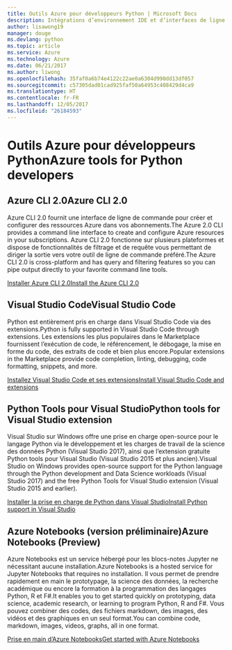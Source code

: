 ```yaml
---
title: Outils Azure pour développeurs Python | Microsoft Docs
description: Intégrations d’environnement IDE et d’interfaces de ligne de commande pour développeurs Python sur Azure.
author: lisawong19
manager: douge
ms.devlang: python
ms.topic: article
ms.service: Azure
ms.technology: Azure
ms.date: 06/21/2017
ms.author: liwong
ms.openlocfilehash: 35faf0a6b74e4122c22ae0a6304d990dd13df057
ms.sourcegitcommit: c57305dad01cad925faf50a64953c408429d4ca9
ms.translationtype: HT
ms.contentlocale: fr-FR
ms.lasthandoff: 12/05/2017
ms.locfileid: "26184593"
---
```

# <a name="azure-tools-for-python-developers"></a><span data-ttu-id="c25ea-103">Outils Azure pour développeurs Python</span><span class="sxs-lookup"><span data-stu-id="c25ea-103">Azure tools for Python developers</span></span>

## <a name="azure-cli-20"></a><span data-ttu-id="c25ea-104">Azure CLI 2.0</span><span class="sxs-lookup"><span data-stu-id="c25ea-104">Azure CLI 2.0</span></span>

<span data-ttu-id="c25ea-105">Azure CLI 2.0 fournit une interface de ligne de commande pour créer et configurer des ressources Azure dans vos abonnements.</span><span class="sxs-lookup"><span data-stu-id="c25ea-105">The Azure 2.0 CLI provides a command line interface to create and configure Azure resources in your subscriptions.</span></span> <span data-ttu-id="c25ea-106">Azure CLI 2.0 fonctionne sur plusieurs plateformes et dispose de fonctionnalités de filtrage et de requête vous permettant de diriger la sortie vers votre outil de ligne de commande préféré.</span><span class="sxs-lookup"><span data-stu-id="c25ea-106">The Azure CLI 2.0 is cross-platform and has query and filtering features so you can pipe output directly to your favorite command line tools.</span></span> 

[<span data-ttu-id="c25ea-107">Installer Azure CLI 2.0</span><span class="sxs-lookup"><span data-stu-id="c25ea-107">Install the Azure CLI 2.0</span></span>](https://docs.microsoft.com/cli/azure/install-azure-cli)

## <a name="visual-studio-code"></a><span data-ttu-id="c25ea-108">Visual Studio Code</span><span class="sxs-lookup"><span data-stu-id="c25ea-108">Visual Studio Code</span></span>
<span data-ttu-id="c25ea-109">Python est entièrement pris en charge dans Visual Studio Code via des extensions.</span><span class="sxs-lookup"><span data-stu-id="c25ea-109">Python is fully supported in Visual Studio Code through extensions.</span></span> <span data-ttu-id="c25ea-110">Les extensions les plus populaires dans le Marketplace fournissent l’exécution de code, le référencement, le débogage, la mise en forme du code, des extraits de code et bien plus encore.</span><span class="sxs-lookup"><span data-stu-id="c25ea-110">Popular extensions in the Marketplace provide code completion, linting, debugging, code formatting, snippets, and more.</span></span>

[<span data-ttu-id="c25ea-111">Installez Visual Studio Code et ses extensions</span><span class="sxs-lookup"><span data-stu-id="c25ea-111">Install Visual Studio Code and extensions</span></span>](https://code.visualstudio.com/docs/languages/python)

## <a name="python-tools-for-visual-studio-extension"></a><span data-ttu-id="c25ea-112">Python Tools pour Visual Studio</span><span class="sxs-lookup"><span data-stu-id="c25ea-112">Python tools for Visual Studio extension</span></span>
<span data-ttu-id="c25ea-113">Visual Studio sur Windows offre une prise en charge open-source pour le langage Python via le développement et les charges de travail de la science des données Python (Visual Studio 2017), ainsi que l’extension gratuite Python tools pour Visual Studio (Visual Studio 2015 et plus ancien).</span><span class="sxs-lookup"><span data-stu-id="c25ea-113">Visual Studio on Windows provides open-source support for the Python language through the Python development and Data Science workloads (Visual Studio 2017) and the free Python Tools for Visual Studio extension (Visual Studio 2015 and earlier).</span></span> 

[<span data-ttu-id="c25ea-114">Installer la prise en charge de Python dans Visual Studio</span><span class="sxs-lookup"><span data-stu-id="c25ea-114">Install Python support in Visual Studio</span></span>](https://docs.microsoft.com/visualstudio/python/installation)

## <a name="azure-notebooks-preview"></a><span data-ttu-id="c25ea-115">Azure Notebooks (version préliminaire)</span><span class="sxs-lookup"><span data-stu-id="c25ea-115">Azure Notebooks (Preview)</span></span>
<span data-ttu-id="c25ea-116">Azure Notebooks est un service hébergé pour les blocs-notes Jupyter ne nécessitant aucune installation.</span><span class="sxs-lookup"><span data-stu-id="c25ea-116">Azure Notebooks is a hosted service for Jupyter Notebooks that requires no installation.</span></span> <span data-ttu-id="c25ea-117">Il vous permet de prendre rapidement en main le prototypage, la science des données, la recherche académique ou encore la formation à la programmation des langages Python, R et F#.</span><span class="sxs-lookup"><span data-stu-id="c25ea-117">It enables you to get started quickly on prototyping, data science, academic research, or learning to program Python, R and F#.</span></span> <span data-ttu-id="c25ea-118">Vous pouvez combiner des codes, des fichiers markdown, des images, des vidéos et des graphiques en un seul format.</span><span class="sxs-lookup"><span data-stu-id="c25ea-118">You can combine code, markdown, images, videos, graphs, all in one format.</span></span>

[<span data-ttu-id="c25ea-119">Prise en main d’Azure Notebooks</span><span class="sxs-lookup"><span data-stu-id="c25ea-119">Get started with Azure Notebooks</span></span>](https://notebooks.azure.com/)
